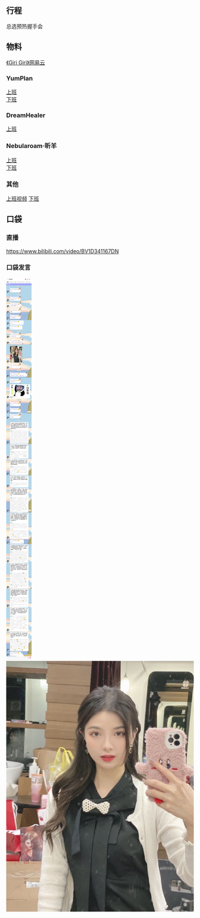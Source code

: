 ## 行程
总选预热握手会

## 物料
[《Giri Giri》网易云](https://music.163.com/#/song?id=1865305744)

### YumPlan
[上班](https://weibo.com/7335378002/KriKX6HMH)<br>
[下班](https://weibo.com/7335378002/Krkyd7Zc7)
### DreamHealer
[上班](https://weibo.com/6375088879/KriRHhdAp?type=comment#_rnd1627801379049)
### Nebularoam·昕羊
[上班](https://weibo.com/7584954147/KriNZAOyD)<br>
[下班](https://weibo.com/7584954147/KrkNqyPxr)
### 其他
[上班视频](https://weibo.com/1701598311/KriF6dFzV)
[下班](https://weibo.com/7610635463/KrhcrnIRd)
## 口袋
### 直播
https://www.bilibili.com/video/BV1D341167DN
### 口袋发言
![口袋发言](./pocket48/imgs/messages.jpeg)<br>
![口袋图片](./pocket48/imgs/P1.jpeg)<br>
